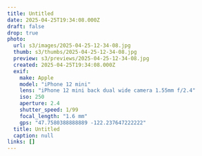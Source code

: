 ```yaml
---
title: Untitled
date: 2025-04-25T19:34:08.000Z
draft: false
drop: true
photo:
  url: s3/images/2025-04-25-12-34-08.jpg
  thumb: s3/thumbs/2025-04-25-12-34-08.jpg
  preview: s3/previews/2025-04-25-12-34-08.jpg
  created: 2025-04-25T19:34:08.000Z
  exif:
    make: Apple
    model: "iPhone 12 mini"
    lens: "iPhone 12 mini back dual wide camera 1.55mm f/2.4"
    iso: 250
    aperture: 2.4
    shutter_speed: 1/99
    focal_length: "1.6 mm"
    gps: "47.7580388888889 -122.237647222222"
  title: Untitled
  caption: null
links: []
---
```

